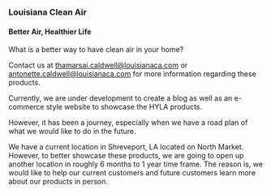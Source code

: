 ### Louisiana Clean Air
#### Better Air, Healthier Life

What is a better way to have clean air in your home?

Contact us at thamarsai.caldwell@louisianaca.com or antonette.caldwell@louisianaca.com for more information regarding these products.

Currently, we are under development to create a blog as well as an e-commerce style website to showcase the HYLA products.

However, it has been a journey, especially when we have a road plan of what we would like to do in the future.

We have a current location in Shreveport, LA located on North Market. However, to better showcase these products, we are going to open up another location in roughly 6 months to 1 year time frame. The reason is, we would like to help our current customers and future customers learn more about our products in person.
